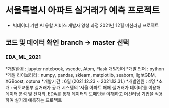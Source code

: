 # 서울특별시 아파트 실거래가 예측 프로젝트
* 빅데이터 기반 AI 융합 서비스 개발자 양성 과정 2021년 12월 머신러닝 프로젝트
## 코드 및 데이터 확인 branch -> master 선택
### EDA_ML_2021

*개발환경 : jupyter notebook, vscode, Atom, Flask
개발언어
*개발 언어 : python
*개발 라이브러리 : numpy, pandas, sklearn, matplotlib, seaborn, lightGBM, XGBoost, optuna
*개발기간 : 6일 (2021.12.23 ~ 2021.12.31.)
*개발인원 : 4명
*소개 : 국토교통부 실거래가 공개 시스템의 ‘서울 아파트 매매 실거래가 데이터’를 이용해 데이터 분석 및 전처리, EDA를 통해 데이터의 도메인을 이해하고 머신러닝 기법을 적용하여 실거래 예측하는 프로젝트


